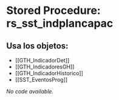 # Stored Procedure: rs_sst_indplancapac

## Usa los objetos:
- [[GTH_IndicadorDet]]
- [[GTH_IndicadoresGH]]
- [[GTH_IndicadorHistorico]]
- [[SST_EventosProg]]

*No code available.*
